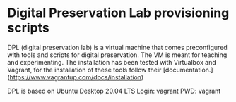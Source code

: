 # Digital Preservation Lab provisioning scripts

DPL (digital preservation lab) is a virtual machine that comes preconfigured with tools and scripts for digital preservation. The VM is meant for teaching and experimenting. The installation has been tested with Virtualbox and Vagrant, for the installation of these tools follow their [documentation.] (https://www.vagrantup.com/docs/installation)

DPL is based on Ubuntu Desktop 20.04 LTS
Login: vagrant
PWD: vagrant

